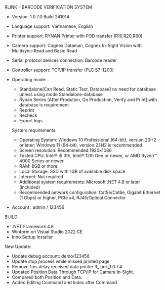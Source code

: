 RLINK - BARCODE VERIFICATION SYSTEM
- Version: 1.0.7.0 Build 241014
- Language support: Vietnamese, English
- Printer support: RYNAN Printer with POD transfer (R10,R20,R60)
- Camera support: Cognex Dataman, Cognex In-Sight Vision with Multisync-Read and Basic Read
- Serial protocol devices connection: Barcode reader
- Controller support: TCP/IP transfer (PLC S7-1200)
- Operating mode:
  - Standalone[Can Read, Static Text, Database] no need for database unless using mode Standalone-database 
  - Rynan Series [After Prodution, On Production, Verify and Print] with database is requirement
  - Reprint
  - Recheck
  - Export logs

  System requirements:
  - Operating System: Windows 10 Professional (64-bit), version 20H2 or later; Windows 11 (64-bit), version 23H2 is recommended
  - Screen resolution: Recommended 1920x1080
  - Tested CPU: Intel® i5 3th, Intel® 12th Gen or newer, or AMD Ryzen™ 4000 Series or newer
  - RAM: 8GB or more
  - Local Storage: SSD with 1GB of available disk space
  - Internet: Not required
  - Additional system requirements: Microsoft .NET 4.8 or later (included)
  - Recommended network configuration: Cat5e/Cat6e, Gigabit Ethernet (1 Gbps) or higher, PCIe x4, RJ45/Optical Connector
- Account : admin / 123456

BUILD
- .NET Framework 4.8
- Winform on Visual Studio 2022 CE
- Inno Settup Installer

New Update:
- Update debug account: demo/123456
- Update stop process while missed printed page
- Remove 1ms delay received data printer
  R_Link_1.0.7.4
- Updated Position Data Through TCP/IP for Camera In-Sight.
- Compared both Position and Data.
- Added Editing Command and Index after Command.
